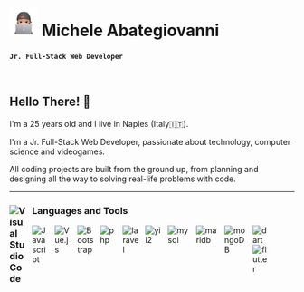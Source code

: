 # <img src="my-sticker.png" width="50"> Michele Abategiovanni

**`Jr. Full-Stack Web Developer`**

<br>

<h2>Hello There!  👋</h2> 
<p>I'm a 25 years old and I live in Naples (Italy🇮🇹).</p>
<p> I'm a Jr. Full-Stack Web Developer, passionate about technology, computer science and videogames.</p>
<p>All coding projects are built from the ground up, from planning and designing all the way to solving real-life problems with code.</p>
 
<hr>

### <img alt="Visual Studio Code" src="https://cdn.jsdelivr.net/gh/devicons/devicon/icons/devicon/devicon-original.svg" style="max-width: 100%; padding-right: 10px;" width="30px" align="left"> Languages and Tools<br>

<img alt="Javascript" src="https://cdn.jsdelivr.net/gh/devicons/devicon/icons/javascript/javascript-plain.svg" style="max-width: 100%; padding-right: 10px;" width="30px" align="left">

<img alt="Vue.js" src="https://cdn.jsdelivr.net/gh/devicons/devicon/icons/vuejs/vuejs-original.svg" style="max-width: 100%; padding-right: 10px;" width="30px" align="left">

<img alt="Bootstrap" src="https://cdn.jsdelivr.net/gh/devicons/devicon/icons/bootstrap/bootstrap-original.svg" style="max-width: 100%; padding-right: 10px;" width="30px" align="left">

<img alt="php" src="https://static-00.iconduck.com/assets.00/php-icon-2048x2048-79jhb719.png" style="max-width: 100%; padding-right: 10px;" width="30px" align="left">

<img alt="laravel" src="https://softwareinfosys.com/wp-content/uploads/2023/10/laravel-logo.webp" style="max-width: 100%; padding-right: 10px; " width="30px" align="left">

<img alt="yii2" src="https://www.yiiframework.com/image/design/logo/yii3_sign.png" style="max-width: 100%; padding-right: 10px; " width="30px" align="left">

<img alt="mysql" src="https://cdn.iconscout.com/icon/free/png-256/free-mysql-21-1174941.png" style="max-width: 100%; padding-right: 10px; " width="40px" align="left">

<img alt="maridb" src="https://spintopventures.com/wp-content/uploads/2015/03/mariadb_2@2x.png" style="max-width: 100%; padding-right: 10px; " width="40px" align="left">

<img alt="mongoDB" src="https://www.svgrepo.com/show/331488/mongodb.svg" style="max-width: 100%; padding-right: 10px; " width="40px" align="left">

<img alt="dart" src="https://uxwing.com/wp-content/themes/uxwing/download/brands-and-social-media/dart-programming-language-icon.png" style="max-width: 100%; padding-right: 10px; " width="30px" align="left">

<img alt="flutter" src="https://static-00.iconduck.com/assets.00/flutter-icon-1651x2048-ojswpayr.png" style="max-width: 100%; padding-right: 10px; " width="30px" align="left">
